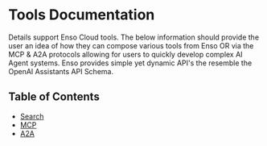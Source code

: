 # Tools Documentation

Details support Enso Cloud tools. The below information should provide the user an idea of how they can compose various tools from Enso OR via the MCP & A2A protocols allowing for users to quickly develop complex AI Agent systems. Enso provides simple yet dynamic API's the resemble the OpenAI Assistants API Schema.

## Table of Contents

- [Search](./search.md)
- [MCP](./mcp.md)
- [A2A](./a2a.md)
